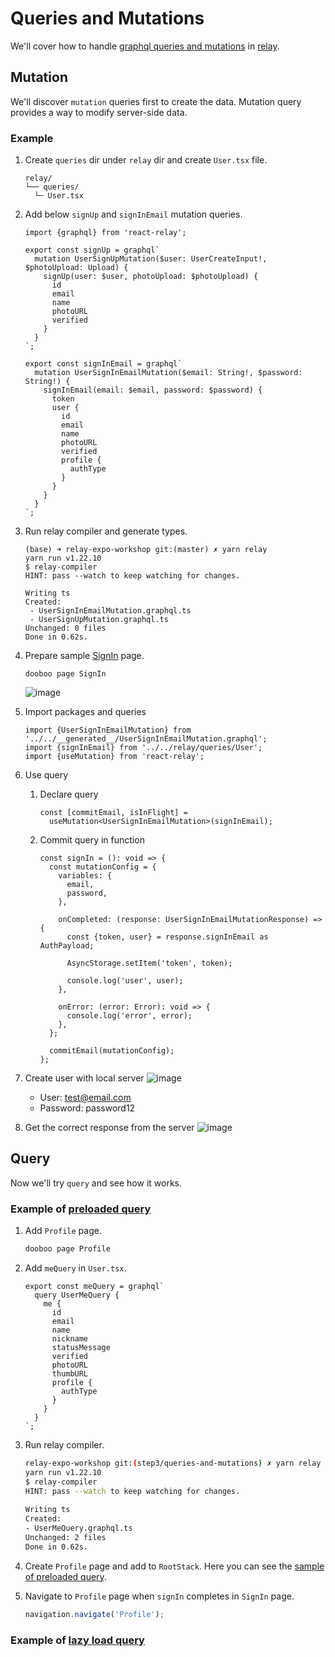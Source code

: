 # Queries and Mutations

We'll cover how to handle [graphql queries and mutations](https://graphql.org/learn/queries) in [relay](http://relay.dev).

## Mutation
We'll discover `mutation` queries first to create the data. Mutation query provides a way to modify server-side data.

### Example

1. Create `queries` dir under `relay` dir and create `User.tsx` file.
   ```
   relay/
   └── queries/
     └─ User.tsx
   ```

2. Add below `signUp` and `signInEmail` mutation queries.

   ```tsx
   import {graphql} from 'react-relay';
   
   export const signUp = graphql`
     mutation UserSignUpMutation($user: UserCreateInput!, $photoUpload: Upload) {
       signUp(user: $user, photoUpload: $photoUpload) {
         id
         email
         name
         photoURL
         verified
       }
     }
   `;
   
   export const signInEmail = graphql`
     mutation UserSignInEmailMutation($email: String!, $password: String!) {
       signInEmail(email: $email, password: $password) {
         token
         user {
           id
           email
           name
           photoURL
           verified
           profile {
             authType
           }
         }
       }
     }
   `;
   ```

3. Run relay compiler and generate types.

   ```
   (base) ➜ relay-expo-workshop git:(master) ✗ yarn relay
   yarn run v1.22.10
   $ relay-compiler
   HINT: pass --watch to keep watching for changes.
   
   Writing ts
   Created:
    - UserSignInEmailMutation.graphql.ts
    - UserSignUpMutation.graphql.ts
   Unchanged: 0 files
   Done in 0.62s.
   ```

4. Prepare sample [SignIn](https://gist.github.com/hyochan/8b090764a3ebd4450e04d2d99023822a) page.

   ```
   dooboo page SignIn
   ```

   ![image](https://user-images.githubusercontent.com/27461460/126028979-be152595-7998-499d-ae3a-d3cd1578f518.png)


5. Import packages and queries
   ```tsx
   import {UserSignInEmailMutation} from '../../__generated__/UserSignInEmailMutation.graphql';
   import {signInEmail} from '../../relay/queries/User';
   import {useMutation} from 'react-relay';
   ```

6. Use query
   1. Declare query
      ```tsx
      const [commitEmail, isInFlight] =
        useMutation<UserSignInEmailMutation>(signInEmail);
      ```

   2. Commit query in function
      ```tsx
      const signIn = (): void => {
        const mutationConfig = {
          variables: {
            email,
            password,
          },

          onCompleted: (response: UserSignInEmailMutationResponse) => {
            const {token, user} = response.signInEmail as AuthPayload;

            AsyncStorage.setItem('token', token);

            console.log('user', user);
          },

          onError: (error: Error): void => {
            console.log('error', error);
          },
        };

        commitEmail(mutationConfig);
      };
      ```

7. Create user with local server
   ![image](https://user-images.githubusercontent.com/27461460/126030046-256bd4cb-5721-4f2f-9fe4-e0edbcc7b84f.png)

   - User: test@email.com
   - Password: password12

8. Get the correct response from the server
   ![image](https://user-images.githubusercontent.com/27461460/126030147-95b39c00-4ab5-4abb-8791-73ef05a3a5c4.png)

## Query

Now we'll try `query` and see how it works.

### Example of [preloaded query](https://relay.dev/docs/api-reference/use-preloaded-query)

1. Add `Profile` page.

   ```sh
   dooboo page Profile
   ```

2. Add `meQuery` in `User.tsx`.

   ```tsx
   export const meQuery = graphql`
     query UserMeQuery {
       me {
         id
         email
         name
         nickname
         statusMessage
         verified
         photoURL
         thumbURL
         profile {
           authType
         }
       }
     }
   `;
   ```

3. Run relay compiler.

   ```sh
   relay-expo-workshop git:(step3/queries-and-mutations) ✗ yarn relay
   yarn run v1.22.10
   $ relay-compiler
   HINT: pass --watch to keep watching for changes.
 
   Writing ts
   Created:
   - UserMeQuery.graphql.ts
   Unchanged: 2 files
   Done in 0.62s.
   ```

4. Create `Profile` page and add to `RootStack`. Here you can see the [sample of preloaded query](https://gist.github.com/hyochan/8b090764a3ebd4450e04d2d99023822a#gistcomment-3816183).

5. Navigate to `Profile` page when `signIn` completes in `SignIn` page.
   ```ts
   navigation.navigate('Profile');
   ```

### Example of [lazy load query](https://relay.dev/docs/api-reference/use-lazy-load-query)

